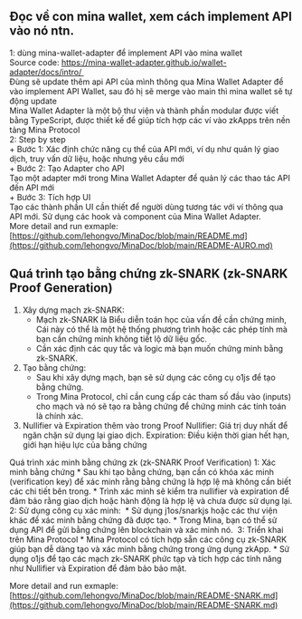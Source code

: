 ## Đọc về con mina wallet, xem cách implement API vào nó ntn.
1: dùng mina-wallet-adapter để implement API vào mina wallet       
  Source code: https://mina-wallet-adapter.github.io/wallet-adapter/docs/intro/       
  Đùng sẽ update thêm api API của mình thông qua Mina Wallet Adapter để vào implement API Wallet, sau đó hị sẽ merge vào main thì mina wallet sẽ tự động update       
  Mina Wallet Adapter là một bộ thư viện và thành phần modular được viết bằng TypeScript, được thiết kế để giúp tích hợp các ví vào zkApps trên nền tảng Mina Protocol        
2: Step by step   
     + Bước 1: Xác định chức năng cụ thể của API mới, ví dụ như quản lý giao dịch, truy vấn dữ liệu, hoặc nhưng yêu cầu mới    
     + Bước 2: Tạo Adapter cho API        
          Tạo một adapter mới trong Mina Wallet Adapter để quản lý các thao tác API đến API mới    
     + Bước 3: Tích hợp UI       
          Tạo các thành phần UI cần thiết để người dùng tương tác với ví thông qua API mới. Sử dụng các hook và component của Mina Wallet Adapter.       
More detail and run exmaple: [https://github.com/lehongvo/MinaDoc/blob/main/README.md](https://github.com/lehongvo/MinaDoc/blob/main/README-AURO.md)

## Quá trình tạo bằng chứng zk-SNARK (zk-SNARK Proof Generation)
1. Xây dựng mạch zk-SNARK:
    * Mạch zk-SNARK là  Biểu diễn toán học của vấn đề cần chứng minh, Cái này có thể là một hệ thống phương trình hoặc các phép tính mà bạn cần chứng minh không tiết lộ dữ liệu gốc.
    * Cần xác định các quy tắc và logic mà bạn muốn chứng minh bằng zk-SNARK.
2. Tạo bằng chứng:
    * Sau khi xây dựng mạch, bạn sẽ sử dụng các công cụ  o1js để tạo bằng chứng.
    * Trong Mina Protocol, chỉ cần cung cấp các tham số đầu vào (inputs) cho mạch và nó sẽ tạo ra bằng chứng để chứng minh các tính toán là chính xác.
  3. Nullifier và Expiration thêm vào trong Proof
  Nullifier: Giá trị duy nhất để ngăn chặn sử dụng lại giao dịch.
         Expiration: Điều kiện thời gian hết hạn, giới hạn hiệu lực của bằng chứng

Quá trình xác minh bằng chứng zk (zk-SNARK Proof Verification)
   1: Xác minh bằng chứng
     * Sau khi tạo bằng chứng, bạn cần có khóa xác minh (verification key) để xác minh rằng bằng chứng là hợp lệ mà không cần biết các chi tiết bên trong.
     * Trình xác minh sẽ kiểm tra nullifier và expiration để đảm bảo rằng giao dịch hoặc hành động là hợp lệ và chưa được sử dụng lại.
   2: Sử dụng công cụ xác minh:  
     * Sử dụng j1os/snarkjs hoặc các thư viện khác để xác minh bằng chứng đã được tạo.
     * Trong Mina, bạn có thể sử dụng API để gửi bằng chứng lên blockchain và xác minh nó. 
   3: Triển khai trên Mina Protocol
     * Mina Protocol có tích hợp sẵn các công cụ zk-SNARK giúp bạn dễ dàng tạo và xác minh bằng chứng trong ứng dụng zkApp.
     * Sử dụng o1js để tạo các mạch zk-SNARK phức tạp và tích hợp các tính năng như Nullifier và Expiration để đảm bảo bảo mật.

More detail and run exmaple: [https://github.com/lehongvo/MinaDoc/blob/main/README-SNARK.md](https://github.com/lehongvo/MinaDoc/blob/main/README-SNARK.md)
